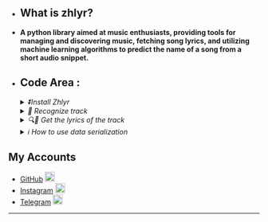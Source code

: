- ## What is zhlyr?
- **A python library aimed at music enthusiasts, providing tools for managing and discovering music, fetching song lyrics, and utilizing machine learning algorithms to predict the name of a song from a short audio snippet.**

- ## Code Area :

  <details> 
  <summary>
  <i>⏬Install Zhlyr</i>
  </summary>
    
  ```python3
  ~💲pip install zhlyr
  ```
  ------
  </details>
  
  <details>
    <summary>
    <i>🎵 Recognize track</i>
    </summary>
    <br>Recognize a track based on a file</br>
  
    ```python3
    # Get full track json response object info
  
    import asynico
    from zhlyr import Reconize
    data = '/root/user/dir/simple.mp3'
    async def get_info():
      reco = await Reconize(data)
      print(reco.json())
    loop = asynico.new_event_loop()
    loop.run_until_complete(get_info)
  
    # You can get respnose info as string response 
    reco = Reconize(data)
    print(reco.text)
    ```
  ------
  
  </details>
  
  <details>
    <summary>
    <i>🔍🎼 Get the lyrics of the track </i>
    </summary>
    <br>
    
    Get lyrics from title of the track
    </br>
    
    ```python3
    from zhlyr import ZhLyr
    lyrics = ZhLyr.GetByTitle(title='save your trears',srt=false)
    # :GetByTitle: `title`: str : title of the track to get trrack from it.
    # :GetByTitle: `srt`: bool : if `true` he will return time as `srt` format.
    # :GetByTitle: return json object
    
    for time , lyric in lyrics.items():
      print(f'time {time} >>> lyric : {lyric}')
    ```
    
    <br>
    
    Get lyrics from details of track
    </br>
    ```python3
    lyrics = ZhLyr.GetByDetails(title='save your trears',artist='the weeknd',duration='3:35',srt=false)
    # :GetByDetails: `title`: str : title of the track to get trrack from it.
    # :GetByDetails: `artist`: str : artist of the track to get lyrics from it.
    # :GetByDetails: `duration` : Optional[str]=None : duration of the track to get lyrics from it.
    # :GetByDetails: `srt`: bool : if `true` he will return time as `srt` format.
    # :GetByDetails: return json object
    
    for time , lyric in lyrics.items():
      print(f'time {time} >>> lyric : {lyric}')
    ```
  ------
  </details>
  
  <details>
    
  
  
    <summary>
      <i>ℹ️ How to use data serialization </i>
    </summary>
    <br>
    
    Serialized data from response.
    </br>
    
    ```python3
    from zhlyr import Serializer
    data = your_json_data
    serialize = Serializer(data)
    print(serialize)
    ```
    <br>
    
    Get vlue from key with serialized data.
    </br>
  
    ```python3
    data = {'key1':'hello world!'}
    serialize = Serializer(data)
    print(serialize.key1)
    ```
  ------
  
  </details>


## My Accounts
- [GitHub](https://github.com/Gaoc3/) [<img src="https://cdn-icons-png.flaticon.com/512/25/25231.png" alt="GitHub" width="20" height="20">](https://github.com/)
- [Instagram](https://www.instagram.com/mtsky.sensei/) [<img src="https://cdn-icons-png.flaticon.com/512/2111/2111463.png" alt="Instagram" width="20" height="20">](https://www.instagram.com/)
- [Telegram](https://t.me/N_1_1AS) [<img src="https://cdn-icons-png.flaticon.com/512/2111/2111646.png" alt="Telegram" width="20" height="20">](https://web.telegram.org/)
  
------

